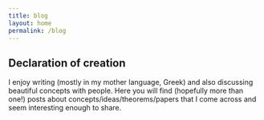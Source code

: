 ```yaml
---
title: blog
layout: home
permalink: /blog
---
```


## Declaration of creation

I enjoy writing (mostly in my mother language, Greek) and also discussing beautiful concepts with people. Here you will find (hopefully more than one!) posts about concepts/ideas/theorems/papers that I come across and seem interesting enough to share.
